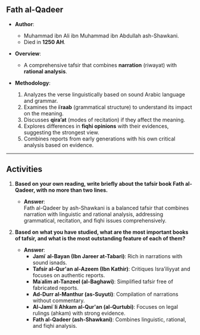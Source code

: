 ## **Fath al-Qadeer**

- **Author**:  
  - Muhammad ibn Ali ibn Muhammad ibn Abdullah ash-Shawkani.  
  - Died in **1250 AH**.

- **Overview**:  
  - A comprehensive tafsir that combines **narration** (riwayat) with **rational analysis**.  

- **Methodology**:  
  1. Analyzes the verse linguistically based on sound Arabic language and grammar.  
  2. Examines the **iʿraab** (grammatical structure) to understand its impact on the meaning.  
  3. Discusses **qira’at** (modes of recitation) if they affect the meaning.  
  4. Explores differences in **fiqhi opinions** with their evidences, suggesting the strongest view.  
  5. Combines reports from early generations with his own critical analysis based on evidence.

---

## **Activities**

1. **Based on your own reading, write briefly about the tafsir book Fath al-Qadeer, with no more than two lines.**  
   - **Answer**:  
     Fath al-Qadeer by ash-Shawkani is a balanced tafsir that combines narration with linguistic and rational analysis, addressing grammatical, recitation, and fiqhi issues comprehensively.  

2. **Based on what you have studied, what are the most important books of tafsir, and what is the most outstanding feature of each of them?**  
   - **Answer**:  
     - **Jamiʿ al-Bayan (Ibn Jareer at-Tabari)**: Rich in narrations with sound isnads.  
     - **Tafsir al-Qur'an al-Azeem (Ibn Kathir)**: Critiques Isra’iliyyat and focuses on authentic reports.  
     - **Maʿalim at-Tanzeel (al-Baghawi)**: Simplified tafsir free of fabricated reports.  
     - **Ad-Durr al-Manthur (as-Suyuti)**: Compilation of narrations without commentary.  
     - **Al-Jamiʿ li Ahkam al-Qur'an (al-Qurtubi)**: Focuses on legal rulings (ahkam) with strong evidence.  
     - **Fath al-Qadeer (ash-Shawkani)**: Combines linguistic, rational, and fiqhi analysis. 